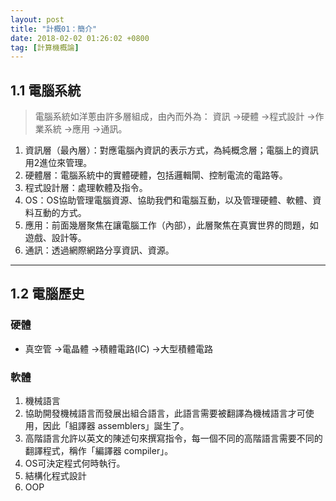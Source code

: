 ```yaml
---
layout: post
title: "計概01：簡介"
date: 2018-02-02 01:26:02 +0800
tag: [計算機概論]
---
```

## 1.1 電腦系統
>電腦系統如洋蔥由許多層組成，由內而外為：
>資訊 →硬體 →程式設計 →作業系統 →應用 →通訊。

1. 資訊層（最內層）：對應電腦內資訊的表示方式，為純概念層；電腦上的資訊用2進位來管理。
2. 硬體層：電腦系統中的實體硬體，包括邏輯閘、控制電流的電路等。
3. 程式設計層：處理軟體及指令。
4. OS：OS協助管理電腦資源、協助我們和電腦互動，以及管理硬體、軟體、資料互動的方式。
5. 應用：前面幾層聚焦在讓電腦工作（內部），此層聚焦在真實世界的問題，如遊戲、設計等。
6. 通訊：透過網際網路分享資訊、資源。
---
## 1.2 電腦歷史
### 硬體
- 真空管 →電晶體 →積體電路(IC) →大型積體電路

### 軟體
1. 機械語言
2. 協助開發機械語言而發展出組合語言，此語言需要被翻譯為機械語言才可使用，因此「組譯器 assemblers」誕生了。
3. 高階語言允許以英文的陳述句來撰寫指令，每一個不同的高階語言需要不同的翻譯程式，稱作「編譯器 compiler」。
4. OS可決定程式何時執行。
5. 結構化程式設計
6. OOP